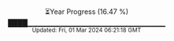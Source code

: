 <p align="center">
⏳Year Progress (16.47 %) <br>
████▁▁▁▁▁▁▁▁▁▁▁▁▁▁▁▁▁▁▁▁▁▁▁▁▁▁ <br>
<sub>Updated: Fri, 01 Mar 2024 06:21:18 GMT</sub>
</p>

